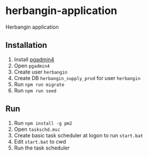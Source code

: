 # herbangin-application
Herbangin application

## Installation
1. Install [pgadmin4](https://www.pgadmin.org/download/pgadmin-4-windows/)
2. Open `pgadmin4`
3. Create user `herbangin`
4. Create DB `herbangin_supply_prod` for user `herbangin`
5. Run `npm run migrate`
6. Run `npm run seed`

## Run
1. Run `npm install -g pm2`
2. Open `taskschd.msc`
3. Create basic task scheduler at logon to run `start.bat`
4. Edit `start.bat` to cwd
5. Run the task scheduler